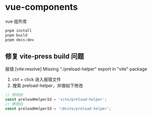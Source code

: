 # vue-components
vue 组件库

```bash
pnpm install
pnpm build 
pnpm docs:dev
```

## 修复 vite-press build 问题

报错 [vite:resolve] Missing "./preload-helper" export in "vite" package

1. ctrl + click 进入报错文件
2. 搜索 preload-helper，并做如下修改

```javascript
// 修改前
const preloadHelperId = 'vite/preload-helper';
// 修改后
const preloadHelperId = '\0vite/preload-helper';
```
